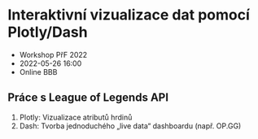 # Interaktivní vizualizace dat pomocí Plotly/Dash

- Workshop PřF 2022
- 2022-05-26 16:00
- Online BBB

## Práce s League of Legends API

1. Plotly: Vizualizace atributů hrdinů
2. Dash: Tvorba jednoduchého „live data“ dashboardu (např. OP.GG)
